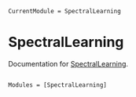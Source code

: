 ```@meta
CurrentModule = SpectralLearning
```

# SpectralLearning

Documentation for [SpectralLearning](https://github.com/csimal/SpectralLearning.jl).

```@index
```

```@autodocs
Modules = [SpectralLearning]
```
